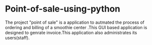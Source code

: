 # Point-of-sale-using-python
The project "point of sale" is a application to autmated the process of ordering and billing of a smoothie center .This  GUI based application is designed to genrate invoice.This application also administrates its users(staff).  

